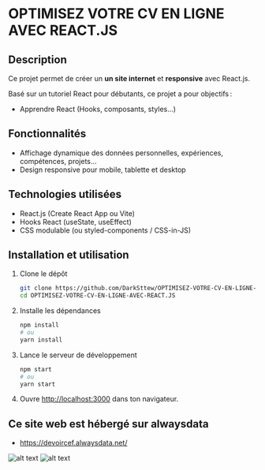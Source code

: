 # OPTIMISEZ VOTRE CV EN LIGNE AVEC REACT.JS

##  Description
Ce projet permet de créer un **un site internet** et **responsive** avec React.js.

Basé sur un tutoriel React pour débutants, ce projet a pour objectifs :
- Apprendre React (Hooks, composants, styles…)

##  Fonctionnalités
- Affichage dynamique des données personnelles, expériences, compétences, projets…
- Design responsive pour mobile, tablette et desktop

##  Technologies utilisées
- React.js (Create React App ou Vite)
- Hooks React (useState, useEffect)
- CSS modulable (ou styled-components / CSS-in-JS)

##  Installation et utilisation
1. Clone le dépôt  
   ```bash
   git clone https://github.com/DarkSttew/OPTIMISEZ-VOTRE-CV-EN-LIGNE-AVEC-REACT.JS.git
   cd OPTIMISEZ-VOTRE-CV-EN-LIGNE-AVEC-REACT.JS
   ```
2. Installe les dépendances  
   ```bash
   npm install
   # ou
   yarn install
   ```
3. Lance le serveur de développement  
   ```bash
   npm start
   # ou
   yarn start
   ```
4. Ouvre [http://localhost:3000](http://localhost:3000) dans ton navigateur.

##  Ce site web est hébergé sur alwaysdata
- https://devoircef.alwaysdata.net/

![alt text](image.png)
![alt text](image-1.png)